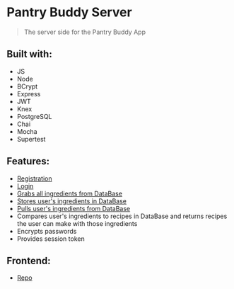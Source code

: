 # Pantry Buddy Server

> The server side for the Pantry Buddy App


## Built with:

* JS
* Node
* BCrypt
* Express
* JWT
* Knex
* PostgreSQL
* Chai
* Mocha
* Supertest

## Features:

* [Registration](Register.md)
* [Login](Auth.md)
* [Grabs all ingredients from DataBase](Ingredients.md)
* [Stores user's ingredients in DataBase](UserIngredients.md)
* [Pulls user's ingredients from DataBase](UserIngredients.md)
* Compares user's ingredients to recipes in DataBase and returns recipes the user can make with those ingredients
* Encrypts passwords
* Provides session token

## Frontend:

- [Repo](https://github.com/omegacoo/Recipe_me)


